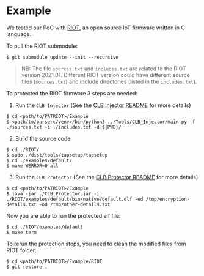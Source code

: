 # Example

We tested our PoC with [RIOT](http://riot-os.org/), an open source IoT firmware written in C language.

To pull the RIOT submodule:
```
$ git submodule update --init --recursive
```

> NB: The file `sources.txt` and `includes.txt` are related to the RIOT version 2021.01. Different RIOT version could have different source files (`sources.txt`) and include directories (listed in the `includes.txt`). 

To protected the RIOT firmware 3 steps are needed:
1) Run the `CLB Injector` (See the [CLB Injector README](../Tools/CLB_Injector/README.md) for more details)
```
$ cd <path/to/PATRIOT>/Example
$ <path/to/parserc/venv>/bin/python3 ../Tools/CLB_Injector/main.py -f ./sources.txt -i ./includes.txt -d ${PWD}/
```
2) Build the source code
```
$ cd ./RIOT/
$ sudo ./dist/tools/tapsetup/tapsetup
$ cd ./examples/default/
$ make WERROR=0 all
```
3) Run the `CLB Protector` (See the [CLB Protector README](../Tools/CLB_Protector/README.md) for more details)
```
$ cd <path/to/PATRIOT>/Example
$ java -jar ./CLB_Protector.jar -i ./RIOT/examples/default/bin/native/default.elf -ed /tmp/encryption-details.txt -od /tmp/other-details.txt
```


Now you are able to run the protected elf file:
```
$ cd ./RIOT/examples/default 
$ make term
```

To rerun the protection steps, you need to clean the modified files from RIOT folder:
```
$ cd <path/to/PATRIOT>/Example/RIOT
$ git restore .
```
